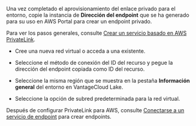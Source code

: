 Una vez completado el aprovisionamiento del enlace privado para el entorno, copie la instancia de **Dirección del endpoint** que se ha generado para su uso en AWS Portal para crear un endpoint privado.

Para ver los pasos generales, consulte [Crear un servicio basado en AWS PrivateLink](https://docs.aws.amazon.com/vpc/latest/privatelink/create-endpoint-service.html).

-   Cree una nueva red virtual o acceda a una existente.

-   Seleccione el método de conexión del ID del recurso y pegue la dirección del endpoint copiada como ID del recurso.

-   Seleccione la misma región que se muestra en la pestaña **Información general** del entorno en VantageCloud Lake.

-   Seleccione la opción de subred predeterminada para la red virtual.

Después de configurar PrivateLink para AWS, consulte [Conectarse a un servicio de endpoint](https://docs.aws.amazon.com/vpc/latest/privatelink/create-endpoint-service.html#share-endpoint-service) para crear endpoints.
